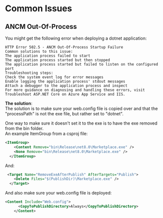 # Common Issues

## ANCM Out-Of-Process

You might get the following error when deploying a dotnet application:  

```
HTTP Error 502.5 - ANCM Out-Of-Process Startup Failure
Common solutions to this issue:
The application process failed to start
The application process started but then stopped
The application process started but failed to listen on the configured port
Troubleshooting steps:
Check the system event log for error messages
Enable logging the application process' stdout messages
Attach a debugger to the application process and inspect
For more guidance on diagnosing and handling these errors, visit Troubleshoot ASP.NET Core on Azure App Service and IIS.
```  

**The solution**:  
The solution is to make sure your web.config file is copied over and that the "processPath" is not the exe file, but rather set to "dotnet".  
  
One way to make sure it doesn't set it to the exe is to have the exe removed from the bin folder.  
An example ItemGroup from a csproj file:  
```xml
<ItemGroup>
    <Content Remove="bin\Release\net8.0\Marketplace.exe" />
    <None Remove="bin\Release\net8.0\Marketplace.exe" />
  </ItemGroup>
```
And:  
```xml
 <Target Name="RemoveExeAfterPublish" AfterTargets="Publish">
    <Delete Files="$(PublishDir)\Marketplace.exe" />
  </Target>
```

And also make sure your web.config file is deployed:  
```xml
<Content Include="Web.config">
      <CopyToPublishDirectory>Always</CopyToPublishDirectory>
    </Content>
```
